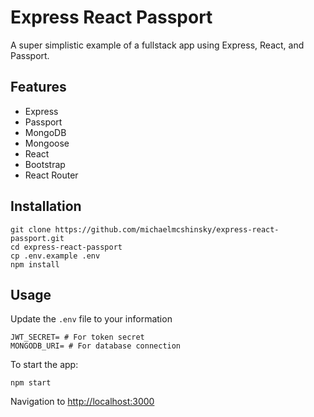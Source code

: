 # Express React Passport

A super simplistic example of a fullstack app using Express, React, and Passport.

## Features
* Express
* Passport
* MongoDB
* Mongoose
* React
* Bootstrap
* React Router

## Installation

```
git clone https://github.com/michaelmcshinsky/express-react-passport.git
cd express-react-passport
cp .env.example .env
npm install
```

## Usage

Update the `.env` file to your information
```
JWT_SECRET= # For token secret
MONGODB_URI= # For database connection
```
To start the app:

```
npm start
```

Navigation to [http://localhost:3000](http://localhost:3000)